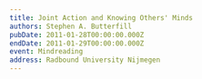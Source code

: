 ```yaml
---
title: Joint Action and Knowing Others' Minds
authors: Stephen A. Butterfill
pubDate: 2011-01-28T00:00:00.000Z
endDate: 2011-01-29T00:00:00.000Z
event: Mindreading
address: Radbound University Nijmegen
---
```


